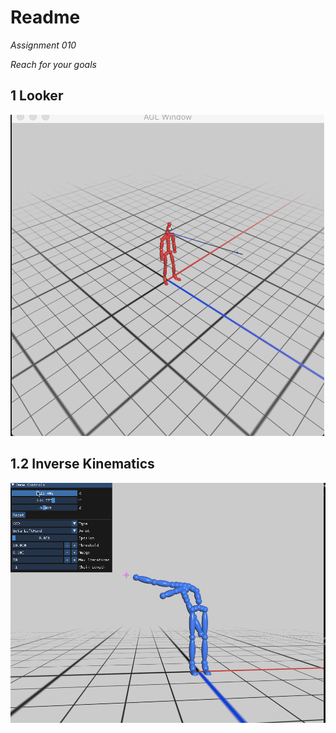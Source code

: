 # Readme

*Assignment 010*

*Reach for your goals*

## 1 Looker

<img src='https://github.com/foqiashahid112/animation-toolkit/blob/main/assignments/a10-ik/looker.gif' title='blend' width='' alt='blend' />

## 1.2 Inverse Kinematics

<img src='https://github.com/foqiashahid112/animation-toolkit/blob/main/assignments/a10-ik/Ikpart1.gif' title='splice' width='' alt='splice' />







